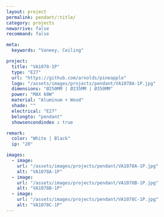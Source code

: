 ```yaml
---
layout: project
permalink: pendant/:title/
category: projects
newarrive: false
recommand: false

meta:
  keywords: "Vaneey, Ceiling"

project:
  title: "VA1078-1P"
  type: "E27"
  url: "https://github.com/arnolds/pineapple"
  logo: "/assets/images/projects/pendant/VA1078A-1P.jpg"
  dimensions: "Ø250MM | Ø235MM | Ø350MM"
  power: "MAX 60W"
  material: "Aluminum + Wood"
  shade: ""
  electrical: "E27"
  belongto: "pendant"
  showsencondindex : true

remark:
  color: "White | Black"
  ip: "20"

images:
  - image:
    url: "/assets/images/projects/pendant/VA1078A-1P.jpg"
    alt: "VA1078A-1P"
  - image:
    url: "/assets/images/projects/pendant/VA1078B-1P.jpg"
    alt: "VA1078B-1P"
  - image:
    url: "/assets/images/projects/pendant/VA1078C-1P.jpg"
    alt: "VA1078C-1P"
---
```

